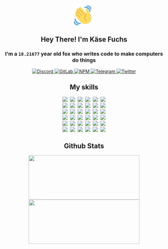<div><p align=center><img src=./resources/images/wave.gif width=64px height=64px></p><h2 align=center>Hey There! I'm Käse Fuchs</h2><h3 align=center>I'm a <code>18.21677</code> year old fox who writes code to make computers do things</h3><p align=center><a href=https://discord.com/users/507526681125322772><img alt=Discord src="https://img.shields.io/badge/Discord-5865F2?logo=discord&logoColor=white&style=flat-square#d2204d9af1cc45958098f3276667d8c5"> </a><a href=https://gitlab.com/kasefuchs><img alt=GitLab src="https://img.shields.io/badge/GitLab-330F63?logo=gitlab&logoColor=white&style=flat-square#d2204d9af1cc45958098f3276667d8c5"> </a><a href=https://npmjs.com/~kasefuchs><img alt=NPM src="https://img.shields.io/badge/NPM-CB3837?logo=npm&logoColor=white&style=flat-square#d2204d9af1cc45958098f3276667d8c5"> </a><a href=https://t.me/kasefuchs><img alt=Telegram src="https://img.shields.io/badge/Telegram-2CA5E0?logo=telegram&logoColor=white&style=flat-square#d2204d9af1cc45958098f3276667d8c5"> </a><a href=https://twitter.com/kasefuchs><img alt=Twitter src="https://img.shields.io/badge/Twitter-1DA1F2?logo=twitter&logoColor=white&style=flat-square#d2204d9af1cc45958098f3276667d8c5"></a></p><h2 align=center>My skills</h2><p align=center><a href=https://aws.amazon.com/ ><picture><source srcset="https://skillicons.dev/icons?i=aws&theme=dark#d2204d9af1cc45958098f3276667d8c5" media="(prefers-color-scheme: dark)"><source srcset="https://skillicons.dev/icons?i=aws&theme=light#d2204d9af1cc45958098f3276667d8c5" media="(prefers-color-scheme: light), (prefers-color-scheme: no-preference)"><img src="https://skillicons.dev/icons?i=aws&theme=light#d2204d9af1cc45958098f3276667d8c5"></picture></a>&nbsp;&nbsp;<a href=https://en.wikipedia.org/wiki/Bash_(Unix_shell)><picture><source srcset="https://skillicons.dev/icons?i=bash&theme=dark#d2204d9af1cc45958098f3276667d8c5" media="(prefers-color-scheme: dark)"><source srcset="https://skillicons.dev/icons?i=bash&theme=light#d2204d9af1cc45958098f3276667d8c5" media="(prefers-color-scheme: light), (prefers-color-scheme: no-preference)"><img src="https://skillicons.dev/icons?i=bash&theme=light#d2204d9af1cc45958098f3276667d8c5"></picture></a>&nbsp;&nbsp;<a href=https://discord.com/developers/docs><picture><source srcset="https://skillicons.dev/icons?i=bots&theme=dark#d2204d9af1cc45958098f3276667d8c5" media="(prefers-color-scheme: dark)"><source srcset="https://skillicons.dev/icons?i=bots&theme=light#d2204d9af1cc45958098f3276667d8c5" media="(prefers-color-scheme: light), (prefers-color-scheme: no-preference)"><img src="https://skillicons.dev/icons?i=bots&theme=light#d2204d9af1cc45958098f3276667d8c5"></picture></a>&nbsp;&nbsp;<a href=https://www.cloudflare.com/ ><picture><source srcset="https://skillicons.dev/icons?i=cloudflare&theme=dark#d2204d9af1cc45958098f3276667d8c5" media="(prefers-color-scheme: dark)"><source srcset="https://skillicons.dev/icons?i=cloudflare&theme=light#d2204d9af1cc45958098f3276667d8c5" media="(prefers-color-scheme: light), (prefers-color-scheme: no-preference)"><img src="https://skillicons.dev/icons?i=cloudflare&theme=light#d2204d9af1cc45958098f3276667d8c5"></picture></a>&nbsp;&nbsp;<a href=https://en.wikipedia.org/wiki/CSS><picture><source srcset="https://skillicons.dev/icons?i=css&theme=dark#d2204d9af1cc45958098f3276667d8c5" media="(prefers-color-scheme: dark)"><source srcset="https://skillicons.dev/icons?i=css&theme=light#d2204d9af1cc45958098f3276667d8c5" media="(prefers-color-scheme: light), (prefers-color-scheme: no-preference)"><img src="https://skillicons.dev/icons?i=css&theme=light#d2204d9af1cc45958098f3276667d8c5"></picture></a>&nbsp;&nbsp;<a href=https://www.docker.com/ ><picture><source srcset="https://skillicons.dev/icons?i=docker&theme=dark#d2204d9af1cc45958098f3276667d8c5" media="(prefers-color-scheme: dark)"><source srcset="https://skillicons.dev/icons?i=docker&theme=light#d2204d9af1cc45958098f3276667d8c5" media="(prefers-color-scheme: light), (prefers-color-scheme: no-preference)"><img src="https://skillicons.dev/icons?i=docker&theme=light#d2204d9af1cc45958098f3276667d8c5"></picture></a><br><a href=https://www.electronjs.org/ ><picture><source srcset="https://skillicons.dev/icons?i=electron&theme=dark#d2204d9af1cc45958098f3276667d8c5" media="(prefers-color-scheme: dark)"><source srcset="https://skillicons.dev/icons?i=electron&theme=light#d2204d9af1cc45958098f3276667d8c5" media="(prefers-color-scheme: light), (prefers-color-scheme: no-preference)"><img src="https://skillicons.dev/icons?i=electron&theme=light#d2204d9af1cc45958098f3276667d8c5"></picture></a>&nbsp;&nbsp;<a href=https://expressjs.com/ ><picture><source srcset="https://skillicons.dev/icons?i=express&theme=dark#d2204d9af1cc45958098f3276667d8c5" media="(prefers-color-scheme: dark)"><source srcset="https://skillicons.dev/icons?i=express&theme=light#d2204d9af1cc45958098f3276667d8c5" media="(prefers-color-scheme: light), (prefers-color-scheme: no-preference)"><img src="https://skillicons.dev/icons?i=express&theme=light#d2204d9af1cc45958098f3276667d8c5"></picture></a>&nbsp;&nbsp;<a href=https://www.figma.com/ ><picture><source srcset="https://skillicons.dev/icons?i=figma&theme=dark#d2204d9af1cc45958098f3276667d8c5" media="(prefers-color-scheme: dark)"><source srcset="https://skillicons.dev/icons?i=figma&theme=light#d2204d9af1cc45958098f3276667d8c5" media="(prefers-color-scheme: light), (prefers-color-scheme: no-preference)"><img src="https://skillicons.dev/icons?i=figma&theme=light#d2204d9af1cc45958098f3276667d8c5"></picture></a>&nbsp;&nbsp;<a href=https://firebase.google.com/ ><picture><source srcset="https://skillicons.dev/icons?i=firebase&theme=dark#d2204d9af1cc45958098f3276667d8c5" media="(prefers-color-scheme: dark)"><source srcset="https://skillicons.dev/icons?i=firebase&theme=light#d2204d9af1cc45958098f3276667d8c5" media="(prefers-color-scheme: light), (prefers-color-scheme: no-preference)"><img src="https://skillicons.dev/icons?i=firebase&theme=light#d2204d9af1cc45958098f3276667d8c5"></picture></a>&nbsp;&nbsp;<a href=https://flask.palletsprojects.com/ ><picture><source srcset="https://skillicons.dev/icons?i=flask&theme=dark#d2204d9af1cc45958098f3276667d8c5" media="(prefers-color-scheme: dark)"><source srcset="https://skillicons.dev/icons?i=flask&theme=light#d2204d9af1cc45958098f3276667d8c5" media="(prefers-color-scheme: light), (prefers-color-scheme: no-preference)"><img src="https://skillicons.dev/icons?i=flask&theme=light#d2204d9af1cc45958098f3276667d8c5"></picture></a>&nbsp;&nbsp;<a href=https://cloud.google.com/ ><picture><source srcset="https://skillicons.dev/icons?i=gcp&theme=dark#d2204d9af1cc45958098f3276667d8c5" media="(prefers-color-scheme: dark)"><source srcset="https://skillicons.dev/icons?i=gcp&theme=light#d2204d9af1cc45958098f3276667d8c5" media="(prefers-color-scheme: light), (prefers-color-scheme: no-preference)"><img src="https://skillicons.dev/icons?i=gcp&theme=light#d2204d9af1cc45958098f3276667d8c5"></picture></a><br><a href=https://git-scm.com/ ><picture><source srcset="https://skillicons.dev/icons?i=git&theme=dark#d2204d9af1cc45958098f3276667d8c5" media="(prefers-color-scheme: dark)"><source srcset="https://skillicons.dev/icons?i=git&theme=light#d2204d9af1cc45958098f3276667d8c5" media="(prefers-color-scheme: light), (prefers-color-scheme: no-preference)"><img src="https://skillicons.dev/icons?i=git&theme=light#d2204d9af1cc45958098f3276667d8c5"></picture></a>&nbsp;&nbsp;<a href=https://github.com/ ><picture><source srcset="https://skillicons.dev/icons?i=github&theme=dark#d2204d9af1cc45958098f3276667d8c5" media="(prefers-color-scheme: dark)"><source srcset="https://skillicons.dev/icons?i=github&theme=light#d2204d9af1cc45958098f3276667d8c5" media="(prefers-color-scheme: light), (prefers-color-scheme: no-preference)"><img src="https://skillicons.dev/icons?i=github&theme=light#d2204d9af1cc45958098f3276667d8c5"></picture></a>&nbsp;&nbsp;<a href=https://gitlab.com/ ><picture><source srcset="https://skillicons.dev/icons?i=gitlab&theme=dark#d2204d9af1cc45958098f3276667d8c5" media="(prefers-color-scheme: dark)"><source srcset="https://skillicons.dev/icons?i=gitlab&theme=light#d2204d9af1cc45958098f3276667d8c5" media="(prefers-color-scheme: light), (prefers-color-scheme: no-preference)"><img src="https://skillicons.dev/icons?i=gitlab&theme=light#d2204d9af1cc45958098f3276667d8c5"></picture></a>&nbsp;&nbsp;<a href=https://www.heroku.com/ ><picture><source srcset="https://skillicons.dev/icons?i=heroku&theme=dark#d2204d9af1cc45958098f3276667d8c5" media="(prefers-color-scheme: dark)"><source srcset="https://skillicons.dev/icons?i=heroku&theme=light#d2204d9af1cc45958098f3276667d8c5" media="(prefers-color-scheme: light), (prefers-color-scheme: no-preference)"><img src="https://skillicons.dev/icons?i=heroku&theme=light#d2204d9af1cc45958098f3276667d8c5"></picture></a>&nbsp;&nbsp;<a href=https://en.wikipedia.org/wiki/HTML><picture><source srcset="https://skillicons.dev/icons?i=html&theme=dark#d2204d9af1cc45958098f3276667d8c5" media="(prefers-color-scheme: dark)"><source srcset="https://skillicons.dev/icons?i=html&theme=light#d2204d9af1cc45958098f3276667d8c5" media="(prefers-color-scheme: light), (prefers-color-scheme: no-preference)"><img src="https://skillicons.dev/icons?i=html&theme=light#d2204d9af1cc45958098f3276667d8c5"></picture></a>&nbsp;&nbsp;<a href=https://en.wikipedia.org/wiki/JavaScript><picture><source srcset="https://skillicons.dev/icons?i=js&theme=dark#d2204d9af1cc45958098f3276667d8c5" media="(prefers-color-scheme: dark)"><source srcset="https://skillicons.dev/icons?i=js&theme=light#d2204d9af1cc45958098f3276667d8c5" media="(prefers-color-scheme: light), (prefers-color-scheme: no-preference)"><img src="https://skillicons.dev/icons?i=js&theme=light#d2204d9af1cc45958098f3276667d8c5"></picture></a><br><a href=https://en.wikipedia.org/wiki/Linux><picture><source srcset="https://skillicons.dev/icons?i=linux&theme=dark#d2204d9af1cc45958098f3276667d8c5" media="(prefers-color-scheme: dark)"><source srcset="https://skillicons.dev/icons?i=linux&theme=light#d2204d9af1cc45958098f3276667d8c5" media="(prefers-color-scheme: light), (prefers-color-scheme: no-preference)"><img src="https://skillicons.dev/icons?i=linux&theme=light#d2204d9af1cc45958098f3276667d8c5"></picture></a>&nbsp;&nbsp;<a href=https://mui.com/ ><picture><source srcset="https://skillicons.dev/icons?i=materialui&theme=dark#d2204d9af1cc45958098f3276667d8c5" media="(prefers-color-scheme: dark)"><source srcset="https://skillicons.dev/icons?i=materialui&theme=light#d2204d9af1cc45958098f3276667d8c5" media="(prefers-color-scheme: light), (prefers-color-scheme: no-preference)"><img src="https://skillicons.dev/icons?i=materialui&theme=light#d2204d9af1cc45958098f3276667d8c5"></picture></a>&nbsp;&nbsp;<a href=https://en.wikipedia.org/wiki/Markdown><picture><source srcset="https://skillicons.dev/icons?i=md&theme=dark#d2204d9af1cc45958098f3276667d8c5" media="(prefers-color-scheme: dark)"><source srcset="https://skillicons.dev/icons?i=md&theme=light#d2204d9af1cc45958098f3276667d8c5" media="(prefers-color-scheme: light), (prefers-color-scheme: no-preference)"><img src="https://skillicons.dev/icons?i=md&theme=light#d2204d9af1cc45958098f3276667d8c5"></picture></a>&nbsp;&nbsp;<a href=https://www.mongodb.com/ ><picture><source srcset="https://skillicons.dev/icons?i=mongodb&theme=dark#d2204d9af1cc45958098f3276667d8c5" media="(prefers-color-scheme: dark)"><source srcset="https://skillicons.dev/icons?i=mongodb&theme=light#d2204d9af1cc45958098f3276667d8c5" media="(prefers-color-scheme: light), (prefers-color-scheme: no-preference)"><img src="https://skillicons.dev/icons?i=mongodb&theme=light#d2204d9af1cc45958098f3276667d8c5"></picture></a>&nbsp;&nbsp;<a href=https://www.mysql.com/ ><picture><source srcset="https://skillicons.dev/icons?i=mysql&theme=dark#d2204d9af1cc45958098f3276667d8c5" media="(prefers-color-scheme: dark)"><source srcset="https://skillicons.dev/icons?i=mysql&theme=light#d2204d9af1cc45958098f3276667d8c5" media="(prefers-color-scheme: light), (prefers-color-scheme: no-preference)"><img src="https://skillicons.dev/icons?i=mysql&theme=light#d2204d9af1cc45958098f3276667d8c5"></picture></a>&nbsp;&nbsp;<a href=https://nextjs.org/ ><picture><source srcset="https://skillicons.dev/icons?i=nextjs&theme=dark#d2204d9af1cc45958098f3276667d8c5" media="(prefers-color-scheme: dark)"><source srcset="https://skillicons.dev/icons?i=nextjs&theme=light#d2204d9af1cc45958098f3276667d8c5" media="(prefers-color-scheme: light), (prefers-color-scheme: no-preference)"><img src="https://skillicons.dev/icons?i=nextjs&theme=light#d2204d9af1cc45958098f3276667d8c5"></picture></a><br><a href=https://nodejs.org/en/ ><picture><source srcset="https://skillicons.dev/icons?i=nodejs&theme=dark#d2204d9af1cc45958098f3276667d8c5" media="(prefers-color-scheme: dark)"><source srcset="https://skillicons.dev/icons?i=nodejs&theme=light#d2204d9af1cc45958098f3276667d8c5" media="(prefers-color-scheme: light), (prefers-color-scheme: no-preference)"><img src="https://skillicons.dev/icons?i=nodejs&theme=light#d2204d9af1cc45958098f3276667d8c5"></picture></a>&nbsp;&nbsp;<a href=https://www.postgresql.org/ ><picture><source srcset="https://skillicons.dev/icons?i=postgres&theme=dark#d2204d9af1cc45958098f3276667d8c5" media="(prefers-color-scheme: dark)"><source srcset="https://skillicons.dev/icons?i=postgres&theme=light#d2204d9af1cc45958098f3276667d8c5" media="(prefers-color-scheme: light), (prefers-color-scheme: no-preference)"><img src="https://skillicons.dev/icons?i=postgres&theme=light#d2204d9af1cc45958098f3276667d8c5"></picture></a>&nbsp;&nbsp;<a href=https://learn.microsoft.com/en-us/powershell/ ><picture><source srcset="https://skillicons.dev/icons?i=powershell&theme=dark#d2204d9af1cc45958098f3276667d8c5" media="(prefers-color-scheme: dark)"><source srcset="https://skillicons.dev/icons?i=powershell&theme=light#d2204d9af1cc45958098f3276667d8c5" media="(prefers-color-scheme: light), (prefers-color-scheme: no-preference)"><img src="https://skillicons.dev/icons?i=powershell&theme=light#d2204d9af1cc45958098f3276667d8c5"></picture></a>&nbsp;&nbsp;<a href=https://www.python.org/ ><picture><source srcset="https://skillicons.dev/icons?i=py&theme=dark#d2204d9af1cc45958098f3276667d8c5" media="(prefers-color-scheme: dark)"><source srcset="https://skillicons.dev/icons?i=py&theme=light#d2204d9af1cc45958098f3276667d8c5" media="(prefers-color-scheme: light), (prefers-color-scheme: no-preference)"><img src="https://skillicons.dev/icons?i=py&theme=light#d2204d9af1cc45958098f3276667d8c5"></picture></a>&nbsp;&nbsp;<a href=https://www.raspberrypi.org/ ><picture><source srcset="https://skillicons.dev/icons?i=raspberrypi&theme=dark#d2204d9af1cc45958098f3276667d8c5" media="(prefers-color-scheme: dark)"><source srcset="https://skillicons.dev/icons?i=raspberrypi&theme=light#d2204d9af1cc45958098f3276667d8c5" media="(prefers-color-scheme: light), (prefers-color-scheme: no-preference)"><img src="https://skillicons.dev/icons?i=raspberrypi&theme=light#d2204d9af1cc45958098f3276667d8c5"></picture></a>&nbsp;&nbsp;<a href=https://reactjs.org/ ><picture><source srcset="https://skillicons.dev/icons?i=react&theme=dark#d2204d9af1cc45958098f3276667d8c5" media="(prefers-color-scheme: dark)"><source srcset="https://skillicons.dev/icons?i=react&theme=light#d2204d9af1cc45958098f3276667d8c5" media="(prefers-color-scheme: light), (prefers-color-scheme: no-preference)"><img src="https://skillicons.dev/icons?i=react&theme=light#d2204d9af1cc45958098f3276667d8c5"></picture></a><br><a href=https://redux.js.org/ ><picture><source srcset="https://skillicons.dev/icons?i=redux&theme=dark#d2204d9af1cc45958098f3276667d8c5" media="(prefers-color-scheme: dark)"><source srcset="https://skillicons.dev/icons?i=redux&theme=light#d2204d9af1cc45958098f3276667d8c5" media="(prefers-color-scheme: light), (prefers-color-scheme: no-preference)"><img src="https://skillicons.dev/icons?i=redux&theme=light#d2204d9af1cc45958098f3276667d8c5"></picture></a>&nbsp;&nbsp;<a href=https://en.wikipedia.org/wiki/Regular_expression><picture><source srcset="https://skillicons.dev/icons?i=regex&theme=dark#d2204d9af1cc45958098f3276667d8c5" media="(prefers-color-scheme: dark)"><source srcset="https://skillicons.dev/icons?i=regex&theme=light#d2204d9af1cc45958098f3276667d8c5" media="(prefers-color-scheme: light), (prefers-color-scheme: no-preference)"><img src="https://skillicons.dev/icons?i=regex&theme=light#d2204d9af1cc45958098f3276667d8c5"></picture></a>&nbsp;&nbsp;<a href=https://en.wikipedia.org/wiki/Sass_(stylesheet_language)><picture><source srcset="https://skillicons.dev/icons?i=sass&theme=dark#d2204d9af1cc45958098f3276667d8c5" media="(prefers-color-scheme: dark)"><source srcset="https://skillicons.dev/icons?i=sass&theme=light#d2204d9af1cc45958098f3276667d8c5" media="(prefers-color-scheme: light), (prefers-color-scheme: no-preference)"><img src="https://skillicons.dev/icons?i=sass&theme=light#d2204d9af1cc45958098f3276667d8c5"></picture></a>&nbsp;&nbsp;<a href=https://www.typescriptlang.org/ ><picture><source srcset="https://skillicons.dev/icons?i=ts&theme=dark#d2204d9af1cc45958098f3276667d8c5" media="(prefers-color-scheme: dark)"><source srcset="https://skillicons.dev/icons?i=ts&theme=light#d2204d9af1cc45958098f3276667d8c5" media="(prefers-color-scheme: light), (prefers-color-scheme: no-preference)"><img src="https://skillicons.dev/icons?i=ts&theme=light#d2204d9af1cc45958098f3276667d8c5"></picture></a>&nbsp;&nbsp;<a href=https://unity.com/ ><picture><source srcset="https://skillicons.dev/icons?i=unity&theme=dark#d2204d9af1cc45958098f3276667d8c5" media="(prefers-color-scheme: dark)"><source srcset="https://skillicons.dev/icons?i=unity&theme=light#d2204d9af1cc45958098f3276667d8c5" media="(prefers-color-scheme: light), (prefers-color-scheme: no-preference)"><img src="https://skillicons.dev/icons?i=unity&theme=light#d2204d9af1cc45958098f3276667d8c5"></picture></a>&nbsp;&nbsp;<a href=https://workers.cloudflare.com/ ><picture><source srcset="https://skillicons.dev/icons?i=workers&theme=dark#d2204d9af1cc45958098f3276667d8c5" media="(prefers-color-scheme: dark)"><source srcset="https://skillicons.dev/icons?i=workers&theme=light#d2204d9af1cc45958098f3276667d8c5" media="(prefers-color-scheme: light), (prefers-color-scheme: no-preference)"><img src="https://skillicons.dev/icons?i=workers&theme=light#d2204d9af1cc45958098f3276667d8c5"></picture></a><br></p><h2 align=center>Github Stats</h2><p align=center><picture><source srcset="https://github-readme-stats-kasefuchs.vercel.app/api/?count_private=true&hide_border=true&hide_rank=true&line_height=20&hide_title=true&username=Kasefuchs&theme=dark#d2204d9af1cc45958098f3276667d8c5" media="(prefers-color-scheme: dark)"><source srcset="https://github-readme-stats-kasefuchs.vercel.app/api/?count_private=true&hide_border=true&hide_rank=true&line_height=20&hide_title=true&username=Kasefuchs&theme=light#d2204d9af1cc45958098f3276667d8c5" media="(prefers-color-scheme: light), (prefers-color-scheme: no-preference)"><img align=middle width=350 height=140 src="https://github-readme-stats-kasefuchs.vercel.app/api/?count_private=true&hide_border=true&hide_rank=true&line_height=20&hide_title=true&username=Kasefuchs&theme=light#d2204d9af1cc45958098f3276667d8c5"></picture><picture><source srcset="https://github-readme-stats-kasefuchs.vercel.app/api/top-langs/?count_private=true&hide_border=true&layout=compact&username=Kasefuchs&theme=dark#d2204d9af1cc45958098f3276667d8c5" media="(prefers-color-scheme: dark)"><source srcset="https://github-readme-stats-kasefuchs.vercel.app/api/top-langs/?count_private=true&hide_border=true&layout=compact&username=Kasefuchs&theme=light#d2204d9af1cc45958098f3276667d8c5" media="(prefers-color-scheme: light), (prefers-color-scheme: no-preference)"><img align=middle width=350 height=140 src="https://github-readme-stats-kasefuchs.vercel.app/api/top-langs/?count_private=true&hide_border=true&layout=compact&username=Kasefuchs&theme=light#d2204d9af1cc45958098f3276667d8c5"></picture></p><img src="https://hit.yhype.me/github/profile?user_id=64592097#d2204d9af1cc45958098f3276667d8c5" alt=""></div>